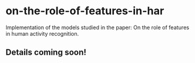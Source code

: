 # on-the-role-of-features-in-har
Implementation of the models studied in the paper: On the role of features in human activity recognition.

## Details coming soon!

